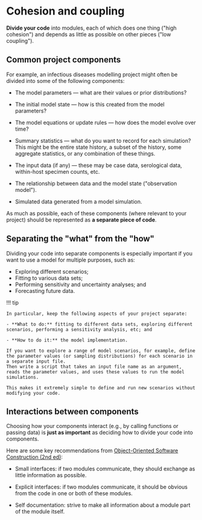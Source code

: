 # Cohesion and coupling

**Divide your code** into modules, each of which does one thing ("high cohesion") and depends as little as possible on other pieces ("low coupling").

## Common project components

For example, an infectious diseases modelling project might often be divided into some of the following components:

- The model parameters — what are their values or prior distributions?

- The initial model state — how is this created from the model parameters?

- The model equations or update rules — how does the model evolve over time?

- Summary statistics — what do you want to record for each simulation?
  This might be the entire state history, a subset of the history, some aggregate statistics, or any combination of these things.

- The input data (if any) — these may be case data, serological data, within-host specimen counts, etc.

- The relationship between data and the model state ("observation model").

- Simulated data generated from a model simulation.

As much as possible, each of these components (where relevant to your project) should be represented as **a separate piece of code**.

## Separating the "what" from the "how"

Dividing your code into separate components is especially important if you want to use a model for multiple purposes, such as:

- Exploring different scenarios;
- Fitting to various data sets;
- Performing sensitivity and uncertainty analyses; and
- Forecasting future data.

!!! tip

    In particular, keep the following aspects of your project separate:

    - **What to do:** fitting to different data sets, exploring different scenarios, performing a sensitivity analysis, etc; and

    - **How to do it:** the model implementation.

    If you want to explore a range of model scenarios, for example, define the parameter values (or sampling distributions) for each scenario in a separate input file.
    Then write a script that takes an input file name as an argument, reads the parameter values, and uses these values to run the model simulations.

    This makes it extremely simple to define and run new scenarios without modifying your code.

## Interactions between components

Choosing how your components interact (e.g., by calling functions or passing data) is **just as important** as deciding how to divide your code into components.

Here are some key recommendations from [Object-Oriented Software Construction (2nd ed)](https://bertrandmeyer.com/OOSC2/):

- Small interfaces: if two modules communicate, they should exchange as little information as possible.

- Explicit interfaces: if two modules communicate, it should be obvious from the code in one or both of these modules.

- Self documentation: strive to make all information about a module part of the module itself.
